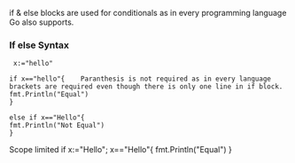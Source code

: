 if & else blocks are used for conditionals as in every programming language Go also supports.

### If else Syntax

```
 x:="hello"

if x=="hello"{    Paranthesis is not required as in every language brackets are required even though there is only one line in if block. 
fmt.Println("Equal")
}

else if x=="Hello"{
fmt.Println("Not Equal")
}

```
Scope limited 
if x:="Hello"; x=="Hello"{
fmt.Println("Equal")
}
```





